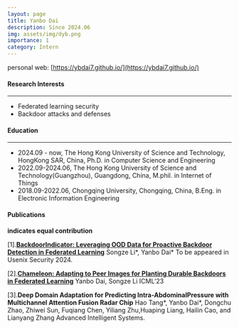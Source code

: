 ```yaml
---
layout: page
title: Yanbo Dai 
description: Since 2024.06
img: assets/img/dyb.png
importance: 1
category: Intern
---
```

personal web: [https://ybdai7.github.io/](https://ybdai7.github.io/)

#### Research Interests
---
- Federated learning security
- Backdoor attacks and defenses

#### Education
---
- 2024.09 - now, The Hong Kong University of Science and Technology, HongKong SAR, China, Ph.D. in Computer Science and Engineering
- 2022.09-2024.06, The Hong Kong University of Science and Technology(Guangzhou), Guangdong, China, M.phil. in Internet of Things
- 2018.09-2022.06, Chongqing University, Chongqing, China, B.Eng. in Electronic Information Engineering

#### Publications
**indicates equal contribution**

[1].[**BackdoorIndicator: Leveraging OOD Data for Proactive Backdoor Detection in Federated Learning**](https://arxiv.org/abs/2405.20862)
Songze Li*, Yanbo Dai*
To be appeared in Usenix Security 2024.

[2].[**Chameleon: Adapting to Peer Images for Planting Durable Backdoors in Federated Learning**](https://arxiv.org/abs/2304.12961)
Yanbo Dai, Songze Li
ICML’23    

[3].**Deep Domain Adaptation for Predicting Intra-AbdominalPressure with Multichannel Attention Fusion Radar Chip**
Hao Tang*, Yanbo Dai*, Dongchu Zhao, Zhiwei Sun, Fuqiang Chen, Yiliang Zhu,Huaping Liang, Hailin Cao, and Lianyang Zhang
Advanced Intelligent Systems.